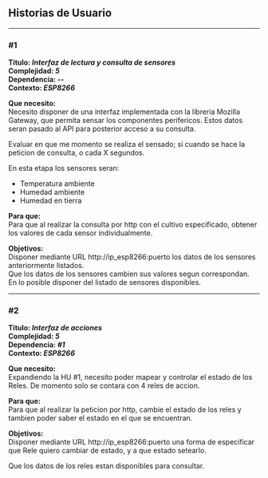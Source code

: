 ## Historias de Usuario


-------------------------------------------


### #1
**Titulo: _Interfaz de lectura y consulta de sensores_**   
**Complejidad: _5_**   
**Dependencia: _--_**   
**Contexto: _ESP8266_**   

**Que necesito:**   
Necesito disponer de una interfaz implementada con la libreria Mozilla Gateway, que permita sensar los componentes perifericos. Estos datos seran pasado al API para posterior acceso a su consulta.

Evaluar en que me momento se realiza el sensado; si cuando se hace la peticion de consulta, o cada X segundos.

En esta etapa los sensores seran:
 - Temperatura ambiente
 - Humedad ambiente
 - Humedad en tierra

**Para que:**   
Para que al realizar la consulta por http con el cultivo especificado, obtener los valores de cada sensor individualmente.

**Objetivos:**   
Disponer mediante URL http://ip_esp8266:puerto los datos de los sensores anteriormente listados.    
Que los datos de los sensores cambien sus valores segun correspondan.    
En lo posible disponer del listado de sensores disponibles.


-------------------------------------------


### #2
**Titulo: _Interfaz de acciones_**   
**Complejidad: _5_**   
**Dependencia: _#1_**   
**Contexto: _ESP8266_**   

**Que necesito:**   
Expandiendo la HU #1, necesito poder mapear y controlar el estado de los Reles.
De momento solo se contara con 4 reles de accion.

**Para que:**   
Para que al realizar la peticion por http, cambie el estado de los reles y tambien poder saber el estado en el que se encuentran.

**Objetivos:**   
Disponer mediante URL http://ip_esp8266:puerto una forma de especificar que Rele quiero cambiar de estado, y a que estado setearlo.

Que los datos de los reles estan disponibles para consultar.

